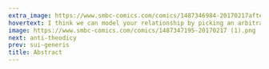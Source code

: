 ```yaml
---
extra_image: https://www.smbc-comics.com/comics/1487346984-20170217after.png
hovertext: I think we can model your relationship by picking an arbitrary equation and setting all of its variables to zero.
image: https://www.smbc-comics.com/comics/1487347195-20170217 (1).png
next: anti-theodicy
prev: sui-generis
title: Abstract
---
```

